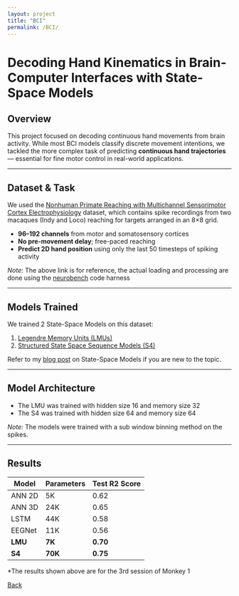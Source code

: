 ```yaml
---
layout: project
title: "BCI"
permalink: /BCI/
---
```


# Decoding Hand Kinematics in Brain-Computer Interfaces with State-Space Models

## Overview
This project focused on decoding continuous hand movements from brain activity. While most BCI models classify discrete movement intentions, we tackled the more complex task of predicting **continuous hand trajectories** — essential for fine motor control in real-world applications.

---

## Dataset & Task
We used the [Nonhuman Primate Reaching with Multichannel Sensorimotor Cortex Electrophysiology](https://zenodo.org/records/583331) dataset, which contains spike recordings from two macaques (Indy and Loco) reaching for targets arranged in an 8×8 grid.

- **96–192 channels** from motor and somatosensory cortices
- **No pre-movement delay**; free-paced reaching
- **Predict 2D hand position** using only the last 50 timesteps of spiking activity

*Note:* The above link is for reference, the actual loading and processing are done using the [neurobench](https://github.com/NeuroBench/neurobench) code harness


---

## Models Trained

We trained 2 State-Space Models on this dataset:
1. [Legendre Memory Units (LMUs)](https://proceedings.neurips.cc/paper_files/paper/2019/file/952285b9b7e7a1be5aa7849f32ffff05-Paper.pdf)
2. [Structured State Space Sequence Models (S4)](https://arxiv.org/pdf/2111.00396)

Refer to my [blog post](https://medium.com/@ajayvikramp/ssms-for-efficient-long-range-memory-d6a78226c738) on State-Space Models if you are new to the topic.

---

## Model Architecture

- The LMU was trained with hidden size 16 and memory size 32
- The S4 was trained with hidden size 64 and memory size 64

*Note:* The models were trained with a sub window binning method on the spikes.

---

## Results

| Model       | Parameters | Test R2 Score |
|-------------|------------|---------------|
| ANN 2D      | 5K         | 0.62          |    
| ANN 3D      | 24K        | 0.65          |    
| LSTM        | 44K        | 0.58          |    
| EEGNet      | 11K        | 0.56          |    
| **LMU**     | **7K**     | **0.70**      |    
| **S4**      | **70K**    | **0.75**      |


*The results shown above are for the 3rd session of Monkey 1


[Back](/)
